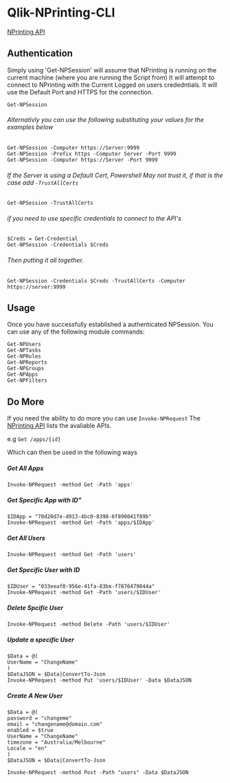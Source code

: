 # Qlik-NPrinting-CLI
[NPrinting API](https://help.qlik.com/en-US/nprinting/csh/Content/NPrinting/Extending/NPrinting-APIs-Reference-Redirect.htm)

## Authentication
Simply using 'Get-NPSession' will assume that NPrinting is running on the current machine (where you are running the Script from)
It will attempt to connect to NPrinting with the Current Logged on users crededntials.
It will use the Default Port and HTTPS for the connection.

`Get-NPSession`

###### Alternativly you can use the following substituting your values for the examples below
```
Get-NPSession -Computer https://Server:9999
Get-NPSession -Prefix https -Computer Server -Port 9999
Get-NPSession -Computer https://Server -Port 9999
```

###### If the Server is using a Default Cert, Powershell May not trust it, if that is the case add `-TrustAllCerts`

`Get-NPSession -TrustAllCerts`

###### if you need to use specific credentials to connect to the API's

```
$Creds = Get-Credential
Get-NPSession -Credentials $Creds
```


###### Then putting it all together.

`Get-NPSession -Credentials $Creds -TrustAllCerts -Computer https://server:9999`

## Usage
Once you have successfully established a authenticated NPSession. You can use any of the following module commands:
```
Get-NPUsers
Get-NPTasks
Get-NPRoles
Get-NPReports
Get-NPGroups
Get-NPApps
Get-NPFilters
```

## Do More
If you need the ability to do more you can use `Invoke-NPRequest`
The [NPrinting API](https://help.qlik.com/en-US/nprinting/November2018/APIs/NP+API/index.html) lists the avaliable APIs.

e.g `Get /apps/{id}`

Which can then be used in the following ways

##### Get All Apps
`Invoke-NPRequest -method Get -Path 'apps'`

##### Get Specific App with ID"
```
$IDApp = "70d20d7e-d013-4bc0-8398-6f890041f89b"
Invoke-NPRequest -method Get -Path 'apps/$IDApp'
```

##### Get All Users
`Invoke-NPRequest -method Get -Path 'users'`

##### Get Specific User with ID
```
$IDUser = "033eeaf0-956e-41fa-83be-f7876479844a"
Invoke-NPRequest -method Get -Path 'users/$IDUser'
```

##### Delete Spcific User
`Invoke-NPRequest -method Delete -Path 'users/$IDUser'`

##### Update a specific User
```
$Data = @(
UserName = "ChangeName"
)
$DataJSON = $Data|ConvertTo-Json
Invoke-NPRequest -method Put 'users/$IDUser' -Data $DataJSON
```

##### Create A New User
```
$Data = @(
password = "changeme"
email = "changename@domain.com"
enabled = $true
UserName = "ChangeName"
timezone = "Australia/Melbourne"
Locale = "en"
)
$DataJSON = $Data|ConvertTo-Json

Invoke-NPRequest -method Post -Path "users" -Data $DataJSON
```

